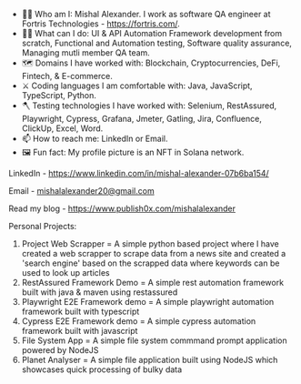- 👨‍💼 Who am I: Mishal Alexander. I work as software QA engineer at Fortris Technologies - https://fortris.com/.
- 🧑‍🏭 What can I do: UI & API Automation Framework development from scratch, Functional and Automation testing, Software quality assurance, Managing mutli member QA team.
- 🗺️ Domains I have worked with: Blockchain, Cryptocurrencies, DeFi, Fintech, & E-commerce.
- ⚔️ Coding languages I am comfortable with: Java, JavaScript, TypeScript, Python.
- 🪓 Testing technologies I have worked with: Selenium, RestAssured, Playwright, Cypress, Grafana, Jmeter, Gatling, Jira, Confluence, ClickUp, Excel, Word.
- 📫 How to reach me: LinkedIn or Email.
- 🖼️ Fun fact: My profile picture is an NFT in Solana network.

LinkedIn - https://www.linkedin.com/in/mishal-alexander-07b6ba154/

Email - mishalalexander20@gmail.com

Read my blog - https://www.publish0x.com/mishalalexander

Personal Projects: 
1. Project Web Scrapper = A simple python based project where I have created a web scrapper to scrape data from a news site and created a 'search engine' based on the scrapped data where keywords can be used to look up articles
2. RestAssured Framework Demo = A simple rest automation framework built with java & maven using restassured
3. Playwright E2E Framework demo = A simple playwright automation framework built with typescript
4. Cypress E2E Framework demo = A simple cypress automation framework built with javascript
5. File System App = A simple file system commmand prompt application powered by NodeJS
6. Planet Analyser = A simple file application built using NodeJS which showcases quick processing of bulky data
<!---
mishalalex/mishalalex is a ✨ special ✨ repository because its `README.md` (this file) appears on your GitHub profile.
You can click the Preview link to take a look at your changes.
--->
